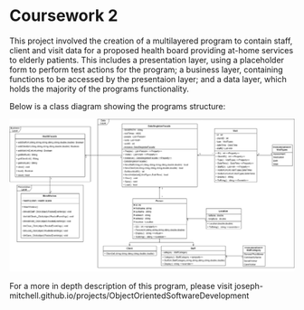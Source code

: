 # Coursework 2

This project involved the creation of a multilayered program to contain staff, client and visit data for a proposed health board providing at-home services to elderly patients.
This includes a presentation layer, using a placeholder form to perform test actions for the program; a business layer, containing functions to be accessed by the presentaion layer; 
and a data layer, which holds the majority of the programs functionality.

Below is a class diagram showing the programs structure:

![](../img/cw2class.png)

For a more in depth description of this program, please visit joseph-mitchell.github.io/projects/ObjectOrientedSoftwareDevelopment

